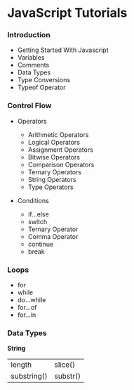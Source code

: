 # JavaScript Tutorials

### Introduction

- Getting Started With Javascript
- Variables
- Comments
- Data Types
- Type Conversions
- Typeof Operator

### Control Flow

- Operators

  - Arithmetic Operators
  - Logical Operators
  - Assignment Operators
  - Bitwise Operators
  - Comparison Operators
  - Ternary Operators
  - String Operators
  - Type Operators

- Conditions

  - if...else
  - switch
  - Ternary Operator
  - Comma Operator
  - continue
  - break

### Loops

- for
- while
- do…while
- for…of
- for…in

### Data Types

**String**

<table border="0" width="100%">
 <tr>
    <td>length</td>
    <td>slice()</td>
 </tr>
  <tr>
    <td>substring()</td>
    <td>substr()</td>
 </tr>
</table>
